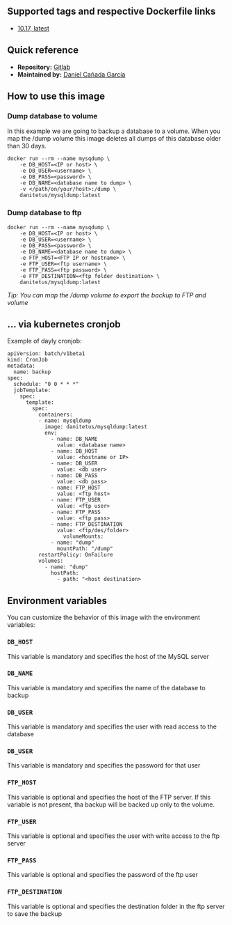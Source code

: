 ## Supported tags and respective Dockerfile links
- [10.17, latest](https://gitlab.com/danitetus/mysqldump)

## Quick reference

- **Repository:** [Gitlab](https://gitlab.com/danitetus/mysqldump)
- **Maintained by:** [Daniel Cañada García](https://gitlab.com/danitetus)

## How to use this image

### **Dump database to volume**
In this example we are going to backup a database to a volume. When you map the /dump volume this image deletes all dumps of this database older than 30 days.
```
docker run --rm --name mysqdump \
	-e DB_HOST=<IP or host> \
	-e DB_USER=<username> \
	-e DB_PASS=<password> \
	-e DB_NAME=<database name to dump> \
	-v </path/on/your/host>:/dump \
	danitetus/mysqldump:latest
```

### **Dump database to ftp**

```
docker run --rm --name mysqdump \
	-e DB_HOST=<IP or host> \
	-e DB_USER=<username> \
	-e DB_PASS=<password> \
	-e DB_NAME=<database name to dump> \
	-e FTP_HOST=<FTP IP or hostname> \
	-e FTP_USER=<ftp username> \
	-e FTP_PASS=<ftp password> \
	-e FTP_DESTINATION=<ftp folder destination> \
	danitetus/mysqldump:latest
```

*Tip: You can map the /dump volume to export the backup to FTP and volume*

## ... via kubernetes cronjob
Example of dayly cronjob:
```
apiVersion: batch/v1beta1
kind: CronJob
metadata:
  name: backup
spec:
  schedule: "0 0 * * *"
  jobTemplate:
    spec:
      template:
        spec:
          containers:
          - name: mysqldump
            image: danitetus/mysqldump:latest
            env:
              - name: DB_NAME
                value: <database name>
              - name: DB_HOST
                value: <hostname or IP>
              - name: DB_USER
                value: <db user>
              - name: DB_PASS
                value: <db pass>
              - name: FTP_HOST
                value: <ftp host>
              - name: FTP_USER
                value: <ftp user>
              - name: FTP_PASS
                value: <ftp pass>
              - name: FTP_DESTINATION
                value: <ftp/des/folder>
			      volumeMounts:
              - name: "dump"
                mountPath: "/dump"
          restartPolicy: OnFailure
          volumes:
            - name: "dump"
              hostPath:
                - path: "<host destination>

```

## Environment variables

You can customize the behavior of this image with the environment variables:

### **`DB_HOST`**
This variable is mandatory and specifies the host of the MySQL server

### **`DB_NAME`**
This variable is mandatory and specifies the name of the database to backup

### **`DB_USER`**
This variable is mandatory and specifies the user with read access to the database

### **`DB_USER`**
This variable is mandatory and specifies the password for that user

### **`FTP_HOST`**
This variable is optional and specifies the host of the FTP server. If this variable is not present, tha backup will be backed up only to the volume.

### **`FTP_USER`**
This variable is optional and specifies the user with write access to the ftp server

### **`FTP_PASS`**
This variable is optional and specifies the password of the ftp user

### **`FTP_DESTINATION`**
This variable is optional and specifies the destination folder in the ftp server to save the backup